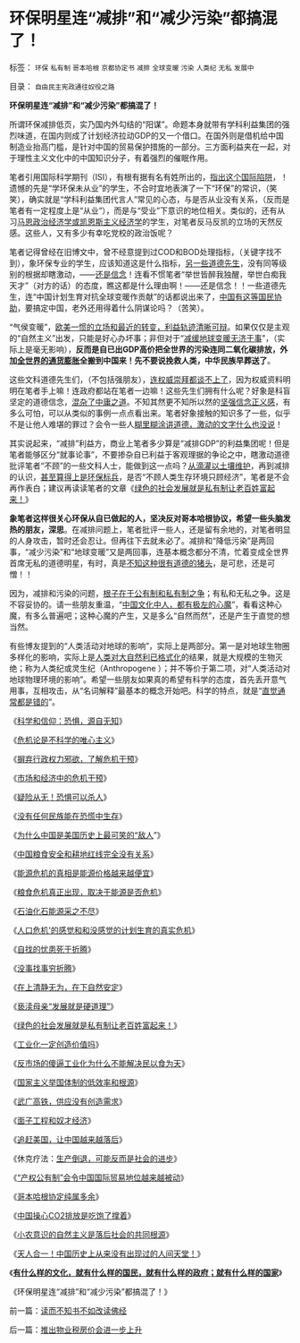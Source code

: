 # 环保明星连“减排”和“减少污染”都搞混了！

标签： `环保` `私有制` `哥本哈根` `京都协定书` `减排` `全球变暖` `污染` `人类纪` `无私` `发展中` 

目录： `自由民主宪政通往奴役之路`

**环保明星连“减排”和“减少污染”都搞混了！**

所谓环保减排低页，实乃国内外勾结的“阳谋”。命题本身就带有学科利益集团的强烈味道，在国内则成了计划经济拉动GDP的又一个借口。在国外则是借机给中国制造业抬高门槛，是针对中国的贸易保护措施的一部分。三方面利益夹在一起，对于理性主义文化中的中国知识分子，有着强烈的催眠作用。



笔者引用国际科学期刊（ISI），有根有据有名有姓所出的，[指出这个国际陷阱](../../../2009/12/29/哥本哈根协定本来就是多余的.md)，！遗憾的先是“学环保未从业”的学生，不合时宜地表演了一下“环保”的常识，（笑笑），确实就是“学科利益集团代言人”常见的心态，与是否从业没有关系，（反而是笔者有一定程度上是“从业”），而是与“受业”下意识的地位相关。类似的，还有从习[马恩政治经济学或凯恩斯主义经济学](../../../2009/12/27/政治经济学是科学吗？计划经济的GDP是什么？.md)的学生，对笔者反马反凯的立场的天然反感。这些人，又有多少有幸吃党校的政治饭呢？

笔者记得曾经在旧博文中，曾不经意提到过COD和BOD处理指标，（关键字找不到），象环保专业的学生，应该知道这是什么指标，[另一些道德先生](http://blog.sina.com.cn/s/blog_5563a64d0100fq0d.html)，没有同等级别的根据却瞎激动，——[还是信念](../../../2009/12/14/不要和信念争论.md)！连看不惯笔者“举世皆醉我独醒，举世白痴我天才”（对方的话）的态度，瞧这都是什么理由啊！——还是信念！！一些道德先生，连“中国计划生育对抗全球变暖作贡献”的话都说出来了，[中国有这等国民协助](../../../2009/12/31/有什么样的文化，就有什么样的国民.md)，要搞定中国，老外还用得着什么阴谋论吗？（苦笑）。

“气侯变暖”，[欧美一惯的立场和最近的转变，利益轨迹清晰可辩](../../../2009/12/29/哥本哈根协定本来就是多余的.md)。如果仅仅是主观的“自然主义”出发，只能是好心办坏事；非但对于“[减缓地球变暖无济于事](../../../2009/12/30/中国操心CO2排放是吃饱了撑着.md)”，（实际上是毫无影响），**反而是自已出GDP高价把全世界的污染连同二氧化碳排放，外加[全世界的通货膨胀](../../../2007/11/26/中国以超出历史所有战争损失的代价背走了世界通胀.md)全搬到中国来！先不要说挽救人类，中华民族早葬送了**。

这些文科道德先生们，（不包括强朋友），[连权威崇拜都谈不上了](../../../2008/6/6/真理源自观察、思考、实践；而不是对权威的追随.md)，因为权威资料明明在笔者手上嘛！连政府都站在笔者一边嘛！这些先生们拥有什么呢？好象是科盲坚定的道德信念，[混杂了中庸之道](../../../2009/8/24/中庸枉法,惩善扬恶,坏事做尽.md)。不知其然更不知所以然的[坚强信念正义感](../../../2009/11/14/正义感也可以变得非常可怕.md)，有多么可怕，可以从类似的事例一点点看出来。笔者好象接触的知识多了一些，似乎不是让他人难堪的罪过？会令一些人[糊里糊涂讲道德，激动的文字什么也没说](../../../2010/1/5/“模糊”论不是糊里糊涂的理论.md)！

其实说起来，“减排”利益方，商业上笔者多少算是“减排GDP”的利益集团呢！但是笔者能够区分“就事论事”，不要掺杂自已利益于客观理据的争论之中，瞎激动道德批评笔者“不顾”的一些文科人士，能做到这一点吗？[从滴灌以土壤维护](../../../2009/1/17/红线危害中国粮食安全：保耕地不如保土壤.md)，再到减排的认识，[甚至算得上是环保标兵](../../../2007/8/29/水价上涨有利节约用水.md)，是否“不顾人类生存环境只顾经济”，笔者是不会再作表白；建议再读读笔者的文章《[绿色的社会发展就是私有制让老百姓富起来！](../../../2009/9/16/绿色的社会发展就是私有制让老百姓富起来！.md)》

**象笔者这样很关心环保从自已做起的人，坚决反对哥本哈根协议，希望一些头脑发热的朋友，深思**。在减排问题上，笔者批评一些人，还是留有余地的，对笔者明显的人身攻击，暂时还会忍让。但再往下去就未必了。减排和“降低污染”是两回事，“减少污染”和“地球变暖”又是两回事，连基本概念都分不清，忙着变成全世界首席无私的道德明星，有时，真是[不知这种很有道德的猪头](http://blog.sina.com.cn/s/blog_5563a64d0100fq0d.html)，是可悲，还是可憎！！

因为，减排和污染的问题，[根子在于公有制和私有制之争](../../../2009/12/31/小农意识的“自然主义”是落后的共同根源.md)；有私和无私之争。这是不容妥协的。请一些朋友重温，“[中国文化中人，都有极左的心魔](../../../2009/7/26/极左生命力取决于右派的人格心魔.md)”，看看这种心魔，有多么普遍吧；这种心魔的产生，又是多么“自然而然”，还是产生于直觉的想当然。

有些博友提到的“人类活动对地球的影响”，实际上是两部分。第一是对地球生物圈多样化的影响，实际上是[人类对大自然利已格式化](../../../2009/11/24/交换创造的价值来自那里？.md)的结果，就是大规模的生物灭绝；称为人类纪或灵生纪（Anthropogene
）；并不等价于第二项，对“人类活动对地球物理环境的影响”。希望一些朋友如果真的希望有科学的态度，首先丢开意气用事，互相攻击，从“名词解释”最基本的概念开始吧。科学的特点，就是“[直觉通常都是错的](../../../2009/11/20/危机论是不科学的唯心主义.md)”。

《[科学和信仰：恐惧，源自无知](../../../2008/12/29/恐惧，源自未知.md)》

《[危机论是不科学的唯心主义](../../../2009/11/20/危机论是不科学的唯心主义.md)》

《[摒弃行政权力邪欲，了解危机干预](../../../2009/5/16/摒弃行政权力，了解危机干预.md)》

《[市场和经济中的危机干预](../../../2009/5/16/市场和经济中的危机干预.md)》

《[疑险从无！恐惧可以杀人](../../../2009/6/11/疑险从无！恐惧可以杀人.md)》

《[没有任何民族能在恐慌中生存](../../../2009/6/13/仇美的货币战争！没有任何民族能在恐慌中生存！.md)》

《[为什么中国是美国历史上最可笑的“敌人](../../../2008/7/19/美国战无不胜的强大，纯属狗屎运.md)”》

《[中国粮食安全和耕地红线完全没有关系](../../../2009/1/8/中国粮食安全与耕地红线毫无关系.md)》

《[能源危机的真相是能源价格越来越便宜](../../../2009/1/12/能源危机的真相是能源将越来越便宜.md)》

《[粮食危机真正出现，取决于能源是否危机](../../../2009/1/13/粮食危机的成立取决于能源的危机是否真实.md)》

《[石油化石能源采之不尽](../../../2009/1/14/能源危机之化石能源采之不完.md)》

《[人口危机'的感觉和和没感觉的计划生育的真实危机](../../../2009/11/24/&quot;人口危机&quot;的感觉和&quot;没感觉&quot;的计划生育危机.md)》

《[自找的忧患死于折腾](../../../2009/11/25/自找忧患死于折腾.md)》

《[没事找事穷折腾](../../../2009/11/26/没事找事穷折腾.md)》

《[在上清静无为，在下自然安定](../../../2009/11/26/在上清静无为，在下自然安定.md)》

《[亵渎母亲“发展就是硬道理”](../../../2009/9/16/亵渎自然母亲的“发展就是硬道理”.md)》

《[绿色的社会发展就是私有制让老百姓富起来！](../../../2009/9/16/绿色的社会发展就是私有制让老百姓富起来！.md)》

《[工业化一定创造价值吗](../../../2009/8/2/工业化一定创造价值吗.md)》

《[反市场的傻逼工业化为什么不能解决民以食为天](../../../2009/8/4/计划经济的工业化为什么不能解决民以食为天.md)》

《[国家主义举国体制的低效率和根源](../../../2009/12/27/国家主义举国体制的低效率和根源.md)》

《[武广高铁，供应没有创造需求](../../../2009/12/27/武广高铁，供应没有创造需求.md)》

《[面子工程和奴才经济](../../../2009/12/27/面子工程和奴才经济.md)》

《[追赶美国，让中国越来越落后](../../../2009/12/28/追赶美国，或让中国越来越落后.md)》

《休克疗法：[生产倒退，可能反而是社会的进步](../../../2009/12/28/“生产倒退”可能社会进步.md)》

《[“产权公有制”会令中国国际贸易地位越来越被动](../../../2009/12/29/“产权公有制”或会令中国越来越被动.md)》

《[哥本哈根协定纯属多余](../../../2009/12/29/哥本哈根协定本来就是多余的.md)》

《[中国操心CO2排放是吃饱了撑着](../../../2009/12/30/中国操心CO2排放是吃饱了撑着.md)》

《[小农意识的自然主义是落后社会的共同根源](../../../2009/12/31/小农意识的“自然主义”是落后的共同根源.md)》

《[天人合一！中国历史上从来没有出现过的人间天堂！](../../../2009/12/31/天人合一！中国历史上从来没有出现过的人间天堂！.md)》

《**[有什么样的文化，就有什么样的国民，就有什么样的政府；就有什么样的国家](../../../2009/12/31/有什么样的文化，就有什么样的国民.md)**》

《环保明星连“减排”和“减少污染”都搞混了！》

前一篇：[读而不知书不如改读佛经](../../../2010/1/6/读而不知书不如改读佛经.md)

后一篇：[推出物业税房价会进一步上升](../../../2010/1/7/推出物业税房价会进一步上升.md)